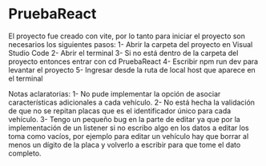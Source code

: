 # PruebaReact
El proyecto fue creado con vite, por lo tanto para iniciar el proyecto son necesarios los siguientes pasos:
1- Abrir la carpeta del proyecto en Visual Studio Code
2- Abrir el terminal
3- Si no está dentro de la carpeta del proyecto entonces entrar con cd PruebaReact
4- Escribir npm run dev para levantar el proyecto
5- Ingresar desde la ruta de local host que aparece en el terminal

Notas aclaratorias:
1- No pude implementar la opción de asociar características adicionales a cada vehículo.
2- No está hecha la validación de que no se repitan placas que es el identificador único para cada vehículo.
3- Tengo un pequeño bug en la parte de editar ya que por la implementación de un listener si no escribo algo en los datos a editar los toma como vacíos, por ejemplo para editar un vehículo hay que borrar al menos un dígito de la placa y volverlo a escribir para que tome el dato completo.
